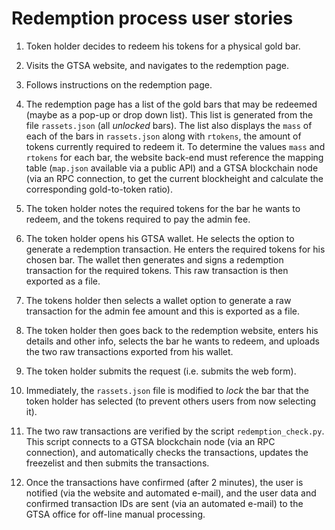 # Redemption process user stories

1. Token holder decides to redeem his tokens for a physical gold bar. 

2. Visits the GTSA website, and navigates to the redemption page. 

3. Follows instructions on the redemption page. 

4. The redemption page has a list of the gold bars that may be redeemed (maybe as a pop-up or drop down list). This list is generated from the file `rassets.json` (all _unlocked_ bars). The list also displays the `mass` of each of the bars in `rassets.json` along with `rtokens`, the amount of tokens currently required to redeem it. To determine the values `mass` and `rtokens` for each bar, the website back-end must reference the mapping table (`map.json` available via a public API) and a GTSA blockchain node (via an RPC connection, to get the current blockheight and calculate the corresponding gold-to-token ratio). 

5. The token holder notes the required tokens for the bar he wants to redeem, and the tokens required to pay the admin fee. 

4. The token holder opens his GTSA wallet. He selects the option to generate a redemption transaction. He enters the required tokens for his chosen bar. The wallet then generates and signs a redemption transaction for the required tokens. This raw transaction is then exported as a file. 

5. The tokens holder then selects a wallet option to generate a raw transaction for the admin fee amount and this is exported as a file. 

6. The token holder then goes back to the redemption website, enters his details and other info, selects the bar he wants to redeem, and uploads the two raw transactions exported from his wallet. 

7. The token holder submits the request (i.e. submits the web form). 

8. Immediately, the `rassets.json` file is modified to _lock_ the bar that the token holder has selected (to prevent others users from now selecting it). 

9. The two raw transactions are verified by the script `redemption_check.py`. This script connects to a GTSA blockchain node (via an RPC connection), and automatically checks the transactions, updates the freezelist and then submits the transactions. 

10. Once the transactions have confirmed (after 2 minutes), the user is notified (via the website and automated e-mail), and the user data and confirmed transaction IDs are sent (via an automated e-mail) to the GTSA office for off-line manual processing. 
